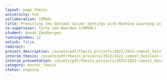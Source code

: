 ```yaml
---
layout: page_thesis
university: tud
collaboration: COMSOL
title: Predicting the Optimal Solver Settings with Machine Learning in COMSOL CFD Module
co-supervisor: Tycho van Noorden (COMSOL)
student: Anouk Zandbergen
runningindex: 12
nolink: false
redirect: 
project_description: /assets/pdf/thesis_projects/2022/2022-comsol_heinlein-ml-solver_parameters/project_description.pdf
interim_thesis: /assets/pdf/thesis_projects/2022/2022-comsol_heinlein-ml-solver_parameters/interim_thesis.pdf
interim_presentation: /assets/pdf/thesis_projects/2022/2022-comsol_heinlein-ml-solver_parameters/interim_presentation.pdf
category: master_thesis
status: ongoing
---
```

